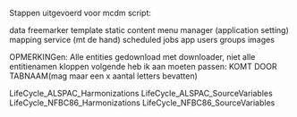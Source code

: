
Stappen uitgevoerd voor mcdm script:

data
freemarker template
static content
menu manager (application setting)
mapping service (mt de hand)
scheduled jobs
app
users
groups
images

OPMERKINGen:
Alle entities gedownload met downloader, niet alle entitienamen kloppen
volgende heb ik aan moeten passen:
KOMT DOOR TABNAAM(mag maar een x aantal letters bevatten)

LifeCycle_ALSPAC_Harmonizations
LifeCycle_ALSPAC_SourceVariables
LifeCycle_NFBC86_Harmonizations
LifeCycle_NFBC86_SourceVariables
